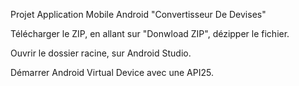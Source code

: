 Projet Application Mobile Android "Convertisseur De Devises"

Télécharger le ZIP, en allant sur "Donwload ZIP", dézipper le fichier.

Ouvrir le dossier racine, sur Android Studio.

Démarrer Android Virtual Device avec une API25.
